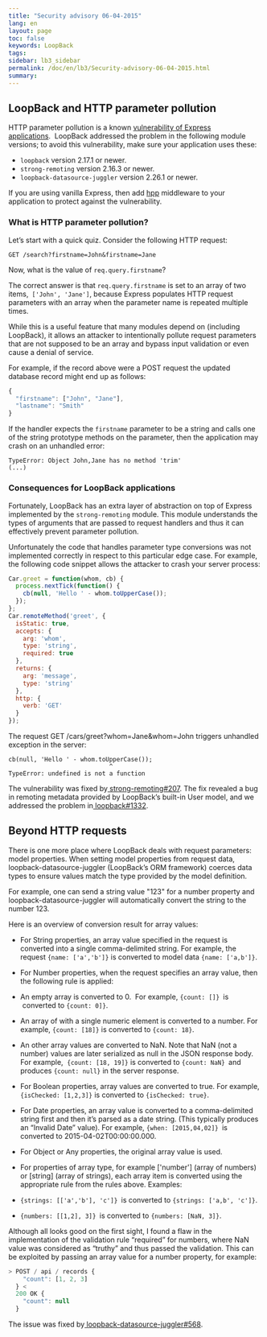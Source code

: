 ```yaml
---
title: "Security advisory 06-04-2015"
lang: en
layout: page
toc: false
keywords: LoopBack
tags:
sidebar: lb3_sidebar
permalink: /doc/en/lb3/Security-advisory-06-04-2015.html
summary:
---
```


## LoopBack and HTTP parameter pollution

HTTP parameter pollution is a known [vulnerability of Express applications](https://speakerdeck.com/ckarande/top-overlooked-security-threats-to-node-dot-js-web-applications?slide=48).  LoopBack addressed the problem in the following module versions; to avoid this vulnerability, make sure your application uses these:

*   `loopback` version 2.17.1 or newer.
*   `strong-remoting` version 2.16.3 or newer.
*   `loopback-datasource-juggler` version 2.26.1 or newer.

If you are using vanilla Express, then add [hpp](https://www.npmjs.com/package/hpp) middleware to your application to protect against the vulnerability.

### What is HTTP parameter pollution?

Let’s start with a quick quiz. Consider the following HTTP request:

`GET /search?firstname=John&firstname=Jane`

Now, what is the value of `req.query.firstname`?

The correct answer is that `req.query.firstname` is set to an array of two items,` ['John', 'Jane']`, because Express populates HTTP request parameters with an array when the parameter name is repeated multiple times.

While this is a useful feature that many modules depend on (including LoopBack), it allows an attacker to intentionally pollute request parameters that are not supposed to be an array and bypass input validation or even cause a denial of service.

For example, if the record above were a POST request the updated database record might end up as follows:

```js
{
  "firstname": ["John", "Jane"],
  "lastname": "Smith"
}
```

If the handler expects the `firstname` parameter to be a string and calls one of the string prototype methods on the parameter, then the application may crash on an unhandled error:

```
TypeError: Object John,Jane has no method 'trim'
(...)
```

### Consequences for LoopBack applications

Fortunately, LoopBack has an extra layer of abstraction on top of Express implemented by the `strong-remoting` module. This module understands the types of arguments that are passed to request handlers and thus it can effectively prevent parameter pollution.

Unfortunately the code that handles parameter type conversions was not implemented correctly in respect to this particular edge case. For example, the following code snippet allows the attacker to crash your server process:

```js
Car.greet = function(whom, cb) {
  process.nextTick(function() {
    cb(null, 'Hello ' - whom.toUpperCase());
  });
};
Car.remoteMethod('greet', {
  isStatic: true,
  accepts: {
    arg: 'whom',
    type: 'string',
    required: true
  },
  returns: {
    arg: 'message',
    type: 'string'
  },
  http: {
    verb: 'GET'
  }
});
```

The request GET /cars/greet?whom=Jane&whom=John triggers unhandled exception in the server:

```
cb(null, 'Hello ' - whom.toUpperCase());
                            ^
TypeError: undefined is not a function
```

The vulnerability was fixed by[ strong-remoting#207](https://github.com/strongloop/strong-remoting/issues/207). The fix revealed a bug in remoting metadata provided by LoopBack’s built-in User model, and we addressed the problem in[ loopback#1332](https://github.com/strongloop/loopback/pull/1332).

## Beyond HTTP requests

There is one more place where LoopBack deals with request parameters: model properties. When setting model properties from request data, loopback-datasource-juggler (LoopBack’s ORM framework) coerces data types to ensure values match the type provided by the model definition.

For example, one can send a string value "123" for a number property and loopback-datasource-juggler will automatically convert the string to the number 123\.

Here is an overview of conversion result for array values:

*   For String properties, an array value specified in the request is converted into a single comma-delimited string. For example, the request `{name: ['a','b']}` is converted to model data `{name: ['a,b']}`.

*   For Number properties, when the request specifies an array value, then the following rule is applied:

*   An empty array is converted to 0\.  For example, `{count: []} `is  converted to `{count: 0]}`.

*   An array of with a single numeric element is converted to a number. For example, `{count: [18]}` is converted to `{count: 18}`.

*   An other array values are converted to NaN. Note that NaN (not a number) values are later serialized as null in the JSON response body.  
    For example,  `{count: [18, 19]}` is converted to `{count: NaN} `and produces `{count: null}` in the server response.

*   For Boolean properties, array values are converted to true. For example, `{isChecked: [1,2,3]}` is converted to `{isChecked: true}`.

*   For Date properties, an array value is converted to a comma-delimited string first and then it’s parsed as a date string. (This typically produces an “Invalid Date” value). For example, `{when: [2015,04,02]} `is converted to 2015-04-02T00:00:00.000.

*   For Object or Any properties, the original array value is used.

*   For properties of array type, for example ['number'] (array of numbers) or [string] (array of strings), each array item is converted using the appropriate rule from the rules above. Examples:

*   `{strings: [['a','b'], 'c']} `is converted to `{strings: ['a,b', 'c']}`.

*   `{numbers: [[1,2], 3]} `is converted to `{numbers: [NaN, 3]}`.

Although all looks good on the first sight, I found a flaw in the implementation of the validation rule “required” for numbers, where NaN value was considered as “truthy” and thus passed the validation. This can be exploited by passing an array value for a number property, for example:

```js
> POST / api / records {
    "count": [1, 2, 3]
  } <
  200 OK {
    "count": null
  }
```

The issue was fixed by[ loopback-datasource-juggler#568](https://github.com/strongloop/loopback-datasource-juggler/pull/568).
